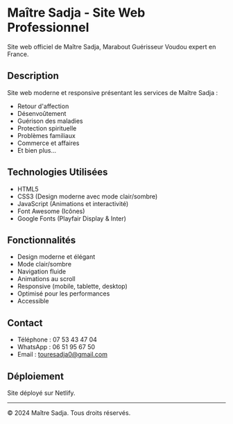 # Maître Sadja - Site Web Professionnel

Site web officiel de Maître Sadja, Marabout Guérisseur Voudou expert en France.

## Description

Site web moderne et responsive présentant les services de Maître Sadja :
- Retour d'affection
- Désenvoûtement
- Guérison des maladies
- Protection spirituelle
- Problèmes familiaux
- Commerce et affaires
- Et bien plus...

## Technologies Utilisées

- HTML5
- CSS3 (Design moderne avec mode clair/sombre)
- JavaScript (Animations et interactivité)
- Font Awesome (Icônes)
- Google Fonts (Playfair Display & Inter)

## Fonctionnalités

- Design moderne et élégant
- Mode clair/sombre
- Navigation fluide
- Animations au scroll
- Responsive (mobile, tablette, desktop)
- Optimisé pour les performances
- Accessible

## Contact

- Téléphone : 07 53 43 47 04
- WhatsApp : 06 51 95 67 50
- Email : touresadja0@gmail.com

## Déploiement

Site déployé sur Netlify.

---

© 2024 Maître Sadja. Tous droits réservés.

